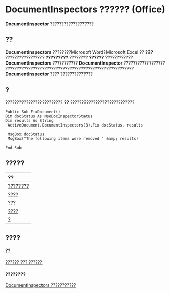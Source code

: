 
# DocumentInspectors ?????? (Office)

 **DocumentInspector** ???????????????????


## ??

 **DocumentInspectors** ????????Microsoft Word?Microsoft Excel ?? **???** ????????????????? **?????????** ???????? **??????** ???????????? **DocumentInspectors** ??????????? **DocumentInspector** ?????????????????? ???????????????????????????????????????????????????????? **DocumentInspector** ???? ??????????????


## ?

????????????????????????? **??** ????????????????????????????


```
Public Sub FixDocument() 
Dim docStatus As MsoDocInspectorStatus 
Dim results As String 
 ActiveDocument.DocumentInspectors(3).Fix docStatus, results 
 
 MsgBox docStatus 
 MsgBox("The following items were removed " &amp; results) 
 
End Sub 

```


## ?????



|**??**|
|:-----|
|[????????](ea06ce71-5e18-1af3-2840-f1abeed4fbf1.md)|
|[????](78116c96-3d3e-2d91-a9a7-0826d16b2da6.md)|
|[???](cd22ea2b-5071-2ee1-abcd-32d7f06535e2.md)|
|[????](9f095ade-0e78-7158-b09e-ff068ebff20b.md)|
|[?](0d1f3b49-10ca-844c-6408-82d54842044e.md)|

## ????


#### ??


[?????? ??? ??????](499c789a-aba2-0fad-649a-0ea964cd3b5e.md)
#### ????????


[DocumentInspectors ???????????](http://msdn.microsoft.com/library/1cf21432-076c-e5fe-496c-e20048a0e62e%28Office.15%29.aspx)